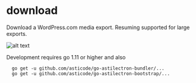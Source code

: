 # download
Download a WordPress.com media export.  Resuming supported for large exports.

![alt text](https://raw.githubusercontent.com/apokalyptik/download/master/screenshot.png)

Development requires go 1.11 or higher and also

```
  go get -u github.com/asticode/go-astilectron-bundler/...
  go get -u github.com/asticode/go-astilectron-bootstrap/...
```
